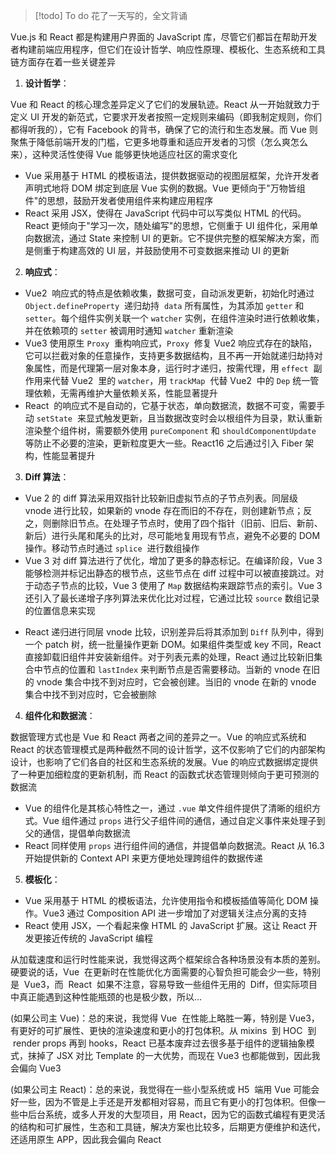 > [!todo] To do
> 花了一天写的，全文背诵

Vue.js 和 React 都是构建用户界面的 JavaScript 库，尽管它们都旨在帮助开发者构建前端应用程序，但它们在设计哲学、响应性原理、模板化、生态系统和工具链方面存在着一些关键差异

1. **设计哲学**：

Vue 和 React 的核心理念差异定义了它们的发展轨迹。React 从一开始就致力于定义 UI 开发的新范式，它要求开发者按照一定规则来编码（即我制定规则，你们都得听我的），它有 Facebook 的背书，确保了它的流行和生态发展。而 Vue 则聚焦于降低前端开发的门槛，它更多地尊重和适应开发者的习惯（怎么爽怎么来），这种灵活性使得 Vue 能够更快地适应社区的需求变化

- Vue 采用基于 HTML 的模板语法，提供数据驱动的视图层框架，允许开发者声明式地将 DOM 绑定到底层 Vue 实例的数据。Vue 更倾向于"万物皆组件"的思想，鼓励开发者使用组件来构建应用程序
- React 采用 JSX，使得在 JavaScript 代码中可以写类似 HTML 的代码。React 更倾向于"学习一次，随处编写"的思想，它侧重于 UI 组件化，采用单向数据流，通过 State 来控制 UI 的更新。它不提供完整的框架解决方案，而是侧重于构建高效的 UI 层，并鼓励使用不可变数据来推动 UI 的更新

2. **响应式**：

- Vue2  响应式的特点是依赖收集，数据可变，自动派发更新，初始化时通过 `Object.defineProperty`  递归劫持  `data` 所有属性，为其添加 `getter` 和 `setter`。每个组件实例关联一个 `watcher` 实例，在组件渲染时进行依赖收集，并在依赖项的 `setter` 被调用时通知 `watcher` 重新渲染
- Vue3 使用原生 `Proxy`  重构响应式，`Proxy`  修复 Vue2 响应式存在的缺陷，它可以拦截对象的任意操作，支持更多数据结构，且不再一开始就递归劫持对象属性，而是代理第一层对象本身，运行时才递归，按需代理，用 `effect`  副作用来代替 Vue2  里的 `watcher`，用 `trackMap`  代替 Vue2  中的 `Dep` 统一管理依赖，无需再维护大量依赖关系，性能显著提升
- React  的响应式不是自动的，它基于状态，单向数据流，数据不可变，需要手动 `setState`  来显式触发更新，且当数据改变时会以根组件为目录，默认重新渲染整个组件树，需要额外使用 `pureComponent` 和 `shouldComponentUpdate` 等防止不必要的渲染，更新粒度更大一些。React16 之后通过引入 Fiber 架构，性能显著提升

3. **Diff 算法**：

- Vue 2 的 diff 算法采用双指针比较新旧虚拟节点的子节点列表。同层级 vnode 进行比较，如果新的 vnode 存在而旧的不存在，则创建新节点；反之，则删除旧节点。在处理子节点时，使用了四个指针（旧前、旧后、新前、新后）进行头尾和尾头的比对，尽可能地复用现有节点，避免不必要的 DOM 操作。移动节点时通过 `splice`  进行数组操作
- Vue 3 对 diff 算法进行了优化，增加了更多的静态标记。在编译阶段，Vue 3 能够检测并标记出静态的根节点，这些节点在 diff 过程中可以被直接跳过。对于动态子节点的比较，Vue 3 使用了 `Map` 数据结构来跟踪节点的索引。Vue 3 还引入了最长递增子序列算法来优化比对过程，它通过比较 `source` 数组记录的位置信息来实现
* React 递归进行同层 vnode 比较，识别差异后将其添加到 `Diff` 队列中，得到一个 patch 树，统一批量操作更新 DOM。如果组件类型或 key 不同，React 直接卸载旧组件并安装新组件。对于列表元素的处理，React 通过比较新旧集合中节点的位置和 `lastIndex` 来判断节点是否需要移动。当新的 vnode 在旧的 vnode 集合中找不到对应时，它会被创建。当旧的 vnode 在新的 vnode 集合中找不到对应时，它会被删除

4. **组件化和数据流**：

数据管理方式也是 Vue 和 React 两者之间的差异之一。Vue 的响应式系统和 React 的状态管理模式是两种截然不同的设计哲学，这不仅影响了它们的内部架构设计，也影响了它们各自的社区和生态系统的发展。Vue 的响应式数据绑定提供了一种更加细粒度的更新机制，而 React 的函数式状态管理则倾向于更可预测的数据流

- Vue 的组件化是其核心特性之一，通过 `.vue` 单文件组件提供了清晰的组织方式。Vue 组件通过 `props` 进行父子组件间的通信，通过自定义事件来处理子到父的通信，提倡单向数据流
- React 同样使用 `props` 进行组件间的通信，并提倡单向数据流。React 从 16.3 开始提供新的 Context API 来更方便地处理跨组件的数据传递

5. **模板化**：

- Vue 采用基于 HTML 的模板语法，允许使用指令和模板插值等简化 DOM 操作。Vue3 通过 Composition API 进一步增加了对逻辑关注点分离的支持
- React 使用 JSX，一个看起来像 HTML 的 JavaScript 扩展。这让 React 开发更接近传统的 JavaScript 编程

从加载速度和运行时性能来说，我觉得这两个框架综合各种场景没有本质的差别。硬要说的话，Vue  在更新时在性能优化方面需要的心智负担可能会少一些，特别是  Vue3，而  React  如果不注意，容易导致一些组件无用的  Diff，但实际项目中真正能遇到这种性能瓶颈的也是极少数，所以...

(如果公司主 Vue)：总的来说，我觉得 Vue  在性能上略胜一筹，特别是 Vue3，有更好的可扩展性、更快的渲染速度和更小的打包体积。从 mixins  到 HOC  到  render props 再到 hooks，React 已基本废弃过去很多基于组件的逻辑抽象模式，抹掉了 JSX 对比 Template 的一大优势，而现在 Vue3 也都能做到，因此我会偏向 Vue3

(如果公司主 React)：总的来说，我觉得在一些小型系统或 H5  端用 Vue 可能会好一些，因为不管是上手还是开发都相对容易，而且它有更小的打包体积。但像一些中后台系统，或多人开发的大型项目，用 React，因为它的函数式编程有更灵活的结构和可扩展性，生态和工具链，解决方案也比较多，后期更方便维护和迭代，还适用原生 APP，因此我会偏向 React
